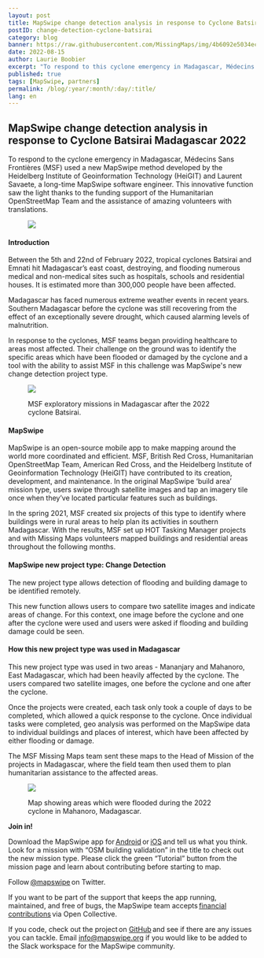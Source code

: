 ```yaml
---
layout: post
title: MapSwipe change detection analysis in response to Cyclone Batsirai Madagascar 2022
postID: change-detection-cyclone-batsirai
category: blog
banner: https://raw.githubusercontent.com/MissingMaps/img/4b6092e5034ec52e85e0f75522d28dda1b702754/images/missingmaps-blog_20220815_MapSwipe-banner2.jpg 
date: 2022-08-15
author: Laurie Boobier
excerpt: "To respond to this cyclone emergency in Madagascar, Médecins Sans Frontières (MSF) used a new innovative MapSwipe method developed by the Heidelberg University." 
published: true
tags: [MapSwipe, partners]
permalink: /blog/:year/:month/:day/:title/
lang: en
---
```


## MapSwipe change detection analysis in response to Cyclone Batsirai Madagascar 2022 

To respond to the cyclone emergency in Madagascar, Médecins Sans Frontières (MSF) used a new MapSwipe method developed by the Heidelberg Institute of Geoinformation Technology (HeiGIT) and Laurent Savaete, a long-time MapSwipe software engineer. This innovative function saw the light thanks to the funding support of the Humanitarian OpenStreetMap Team and the assistance of amazing volunteers with translations.

<figure>
<img src="https://raw.githubusercontent.com/MissingMaps/img/main/images/missingmaps-blog_20220815_MapSwipe-banner.png">
<p class="caption"></p>
</figure>

#### Introduction  

Between the 5th and 22nd of February 2022, tropical cyclones Batsirai and Emnati hit Madagascar’s east coast, destroying, and flooding numerous medical and non-medical sites such as hospitals, schools and residential houses. It is estimated more than 300,000 people have been affected.  

Madagascar has faced numerous extreme weather events in recent years. Southern Madagascar before the cyclone was still recovering from the effect of an exceptionally severe drought, which caused alarming levels of malnutrition.  

In response to the cyclones, MSF teams began providing healthcare to areas most affected. Their challenge on the ground was to identify the specific areas which have been flooded or damaged by the cyclone and a tool with the ability to assist MSF in this challenge was MapSwipe's new change detection project type. 


<figure>
<img src="https://raw.githubusercontent.com/MissingMaps/img/main/images/missingmaps-blog_20220815_MapSwipe%20(2).jpg">
<p class="caption">MSF exploratory missions in Madagascar after the 2022 cyclone Batsirai.</p>
</figure>


#### MapSwipe 

 
MapSwipe is an open-source mobile app to make mapping around the world more coordinated and efficient. MSF, British Red Cross, Humanitarian OpenStreetMap Team, American Red Cross, and the Heidelberg Institute of Geoinformation Technology (HeiGIT) have contributed to its creation, development, and maintenance. In the original MapSwipe ‘build area’ mission type, users swipe through satellite images and tap an imagery tile once when they’ve located particular features such as buildings. 

In the spring 2021, MSF created six projects of this type to identify where buildings were in rural areas to help plan its activities in southern Madagascar. With the results, MSF set up HOT Tasking Manager projects and with Missing Maps volunteers mapped buildings and residential areas throughout the following months. 


#### MapSwipe new project type: Change Detection


The new project type allows detection of flooding and building damage to be identified remotely. 

This new function allows users to compare two satellite images and indicate areas of change. For this context, one image before the cyclone and one after the cyclone were used and users were asked if flooding and building damage could be seen. 


#### How this new project type was used in Madagascar 
  

This new project type was used in two areas - Mananjary and Mahanoro, East Madagascar, which had been heavily affected by the cyclone. The users compared two satellite images, one before the cyclone and one after the cyclone. 

Once the projects were created, each task only took a couple of days to be completed, which allowed a quick response to the cyclone. Once individual tasks were completed, geo analysis was performed on the MapSwipe data to individual buildings and places of interest, which have been affected by either flooding or damage. 

The MSF Missing Maps team sent these maps to the Head of Mission of the projects in Madagascar, where the field team then used them to plan humanitarian assistance to the affected areas. 


<figure>
<img src="https://raw.githubusercontent.com/MissingMaps/img/main/images/missingmaps-blog_20220815_MapSwipe.jpg">
<p class="caption">Map showing areas which were flooded during the 2022 cyclone in Mahanoro, Madagascar.</p>
</figure>

 
**Join in!**

Download the MapSwipe app for [Android](https://play.google.com/store/apps/details?id=org.missingmaps.mapswipe) or [iOS](https://itunes.apple.com/us/app/mapswipe/id1133855392?ls=1&mt=8) and tell us what you think. Look for a mission with “OSM building validation” in the title to check out the new mission type. Please click the green “Tutorial” button from the mission page and learn about contributing before starting to map. 

Follow [@mapswipe](https://twitter.com/mapswipe) on Twitter. 

If you want to be part of the support that keeps the app running, maintained, and free of bugs, the MapSwipe team accepts [financial contributions](https://opencollective.com/mapswipe) via Open Collective. 

If you code, check out the project on [GitHub](https://github.com/mapswipe) and see if there are any issues you can tackle. Email info@mapswipe.org if you would like to be added to the Slack workspace for the MapSwipe community. 
